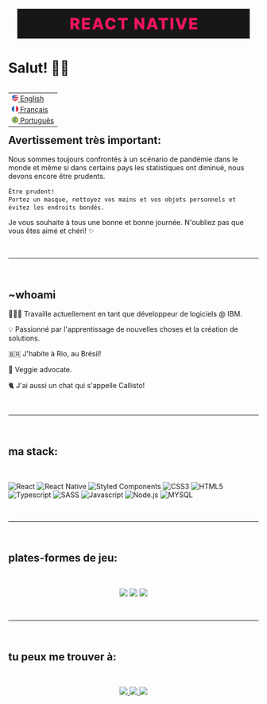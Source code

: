 <p align="center"> <img src="imgs/en-readme-banner.gif"/> </p>

# Salut! 👋🏾

<table align="right">
    <tr>
        <td>
            <a href="README.md">
            <img src="imgs/us-flag-icon.png" height="13"/> 
                English
            </a>
        </td>
    </tr>
    <tr>
        <td>
            <a href="README_fr.md"> 
            <img src="imgs/fr-flag-icon.png" height="13"/> 
                Français
            </a>
        </td>
    </tr>
    <tr>
        <td>
            <a href="README_pt.md">
            <img src="imgs/br-flag-icon.png" height="13"/> 
                Português
            </a>
        </td>
    </tr>
</table>

## Avertissement très important:

<p>
    Nous sommes toujours confrontés à un scénario de pandémie dans le monde et même si dans certains pays les statistiques ont diminué, nous devons encore être prudents.

    Être prudent! 
    Portez un masque, nettoyez vos mains et vos objets personnels et évitez les endroits bondés.
</p>
<p>

Je vous souhaite à tous une bonne et bonne journée.   N'oubliez pas que vous êtes aimé et chéri! ✨
</p>

<br>

---
<br>

## ~whoami

<p> 
    👩🏾‍💻 Travaille actuellement en tant que développeur de logiciels @ IBM.
</p>
<p> 
    💡 Passionné par l'apprentissage de nouvelles choses et la création de solutions.
</p>
<p>
    🇧🇷 J'habite à Rio, au Brésil!
</p>
<p>
    🥦 Veggie advocate.
</p>
<p>
    🐈 J'ai aussi un chat qui s'appelle Callisto!
</p>

<br>

---
<br>

## ma stack: 
<br>

![React](https://img.shields.io/badge/React-20232A?style=for-the-badge&logo=react&logoColor=61DAFB) 
![React Native](https://img.shields.io/badge/React_Native-20232A?style=for-the-badge&logo=react&logoColor=61DAFB)
![Styled Components](https://img.shields.io/badge/styled--components-DB7093?style=for-the-badge&logo=styled-components&logoColor=white)
![CSS3](https://img.shields.io/badge/CSS3-1572B6?style=for-the-badge&logo=css3&logoColor=white)
![HTML5](https://img.shields.io/badge/HTML5-E34F26?style=for-the-badge&logo=html5&logoColor=white)
![Typescript](https://img.shields.io/badge/TypeScript-007ACC?style=for-the-badge&logo=typescript&logoColor=white)
![SASS](https://img.shields.io/badge/Sass-CC6699?style=for-the-badge&logo=sass&logoColor=white)
![Javascript](https://img.shields.io/badge/JavaScript-323330?style=for-the-badge&logo=javascript&logoColor=F7DF1E)
![Node.js](https://img.shields.io/badge/Node.js-43853D?style=for-the-badge&logo=node.js&logoColor=white)
![MYSQL](https://img.shields.io/badge/MySQL-00000F?style=for-the-badge&logo=mysql&logoColor=white)

<br>

---
<br>

## plates-formes de jeu: 
<br>

<p align="center">
    <img src="https://img.shields.io/badge/Nintendo_Switch-E60012?style=for-the-badge&logo=nintendo-switch&logoColor=white"/>
    <img src="https://img.shields.io/badge/PlayStation-003791?style=for-the-badge&logo=playstation&logoColor=white"/>
    <img src="https://img.shields.io/badge/Steam-000000?style=for-the-badge&logo=steam&logoColor=white"/>
 </p>
<br>

---
<br>


## tu peux me trouver à:
<br>
<p align="center">
    <a href="https://br.linkedin.com/in/juliana-berdeville">
    <img src="https://img.shields.io/badge/LinkedIn-0077B5?style=for-the-badge&logo=linkedin&logoColor=white"/>
    </a>
     <a href="mailto:juliana.berdeville@gmail.com?subject=Oi,%20Juliana%20">
    <img src="https://img.shields.io/badge/Gmail-D14836?style=for-the-badge&logo=gmail&logoColor=white"/>
    </a>
     <a href="https://www.instagram.com/j.berdeville/">
     <img src="https://img.shields.io/badge/instagram-%23dc2743.svg?&style=for-the-badge&logo=instagram&logoColor=white"/>
     </a>
</p>
